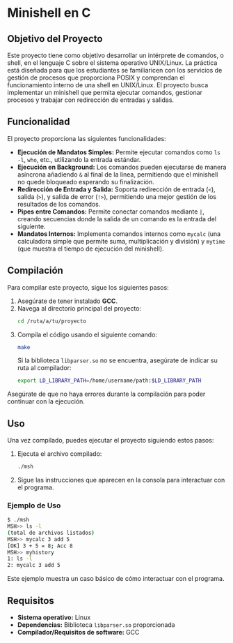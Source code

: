# Minishell en C

## Objetivo del Proyecto

Este proyecto tiene como objetivo desarrollar un intérprete de comandos, o shell, en el lenguaje C sobre el sistema operativo UNIX/Linux. 
La práctica está diseñada para que los estudiantes se familiaricen con los servicios de gestión de procesos que proporciona POSIX y comprendan 
el funcionamiento interno de una shell en UNIX/Linux. El proyecto busca implementar un minishell que permita ejecutar comandos, gestionar procesos 
y trabajar con redirección de entradas y salidas.

## Funcionalidad

El proyecto proporciona las siguientes funcionalidades:

- **Ejecución de Mandatos Simples:** Permite ejecutar comandos como `ls -l`, `who`, etc., utilizando la entrada estándar.
- **Ejecución en Background:** Los comandos pueden ejecutarse de manera asíncrona añadiendo `&` al final de la línea, permitiendo que el minishell no quede bloqueado esperando su finalización.
- **Redirección de Entrada y Salida:** Soporta redirección de entrada (`<`), salida (`>`), y salida de error (`!>`), permitiendo una mejor gestión de los resultados de los comandos.
- **Pipes entre Comandos:** Permite conectar comandos mediante `|`, creando secuencias donde la salida de un comando es la entrada del siguiente.
- **Mandatos Internos:** Implementa comandos internos como `mycalc` (una calculadora simple que permite suma, multiplicación y división) y `mytime` (que muestra el tiempo de ejecución del minishell).

## Compilación

Para compilar este proyecto, sigue los siguientes pasos:

1. Asegúrate de tener instalado **GCC**.
2. Navega al directorio principal del proyecto:
   ```bash
   cd /ruta/a/tu/proyecto
   ```
3. Compila el código usando el siguiente comando:
   ```bash
   make
   ```
   Si la biblioteca `libparser.so` no se encuentra, asegúrate de indicar su ruta al compilador:
   ```bash
   export LD_LIBRARY_PATH=/home/username/path:$LD_LIBRARY_PATH
   ```

Asegúrate de que no haya errores durante la compilación para poder continuar con la ejecución.

## Uso

Una vez compilado, puedes ejecutar el proyecto siguiendo estos pasos:

1. Ejecuta el archivo compilado:
   ```bash
   ./msh
   ```
2. Sigue las instrucciones que aparecen en la consola para interactuar con el programa.

### Ejemplo de Uso

```bash
$ ./msh
MSH>> ls -l
(total de archivos listados)
MSH>> mycalc 3 add 5
[OK] 3 + 5 = 8; Acc 8
MSH>> myhistory
1: ls -l
2: mycalc 3 add 5
```

Este ejemplo muestra un caso básico de cómo interactuar con el programa.

## Requisitos

- **Sistema operativo:** Linux
- **Dependencias:** Biblioteca `libparser.so` proporcionada
- **Compilador/Requisitos de software:** GCC

